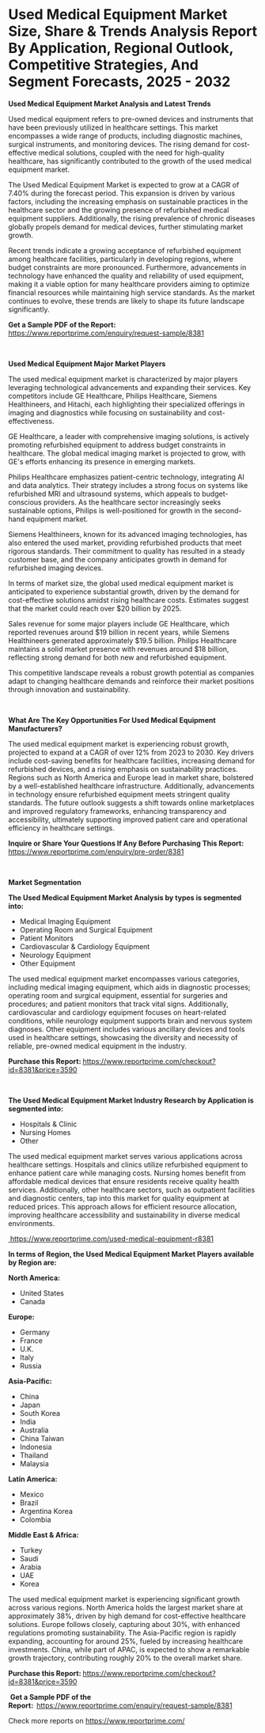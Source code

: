 <p><h1>Used Medical Equipment Market Size, Share & Trends Analysis Report By Application, Regional Outlook, Competitive Strategies, And Segment Forecasts, 2025 - 2032</h1></p><p><strong>Used Medical Equipment Market Analysis and Latest Trends</strong></p>
<p><p>Used medical equipment refers to pre-owned devices and instruments that have been previously utilized in healthcare settings. This market encompasses a wide range of products, including diagnostic machines, surgical instruments, and monitoring devices. The rising demand for cost-effective medical solutions, coupled with the need for high-quality healthcare, has significantly contributed to the growth of the used medical equipment market.</p><p>The Used Medical Equipment Market is expected to grow at a CAGR of 7.40% during the forecast period. This expansion is driven by various factors, including the increasing emphasis on sustainable practices in the healthcare sector and the growing presence of refurbished medical equipment suppliers. Additionally, the rising prevalence of chronic diseases globally propels demand for medical devices, further stimulating market growth.</p><p>Recent trends indicate a growing acceptance of refurbished equipment among healthcare facilities, particularly in developing regions, where budget constraints are more pronounced. Furthermore, advancements in technology have enhanced the quality and reliability of used equipment, making it a viable option for many healthcare providers aiming to optimize financial resources while maintaining high service standards. As the market continues to evolve, these trends are likely to shape its future landscape significantly.</p></p>
<p><strong>Get a Sample PDF of the Report:&nbsp;</strong> <a href="https://www.reportprime.com/enquiry/request-sample/8381?utm_campaign=2458&utm_medium=2&utm_source=Github&utm_content=ia&utm_term=19032025&utm_id=used-medical-equipment">https://www.reportprime.com/enquiry/request-sample/8381</a></p>
<p>&nbsp;</p>
<p><strong>Used Medical Equipment Major Market Players</strong></p>
<p><p>The used medical equipment market is characterized by major players leveraging technological advancements and expanding their services. Key competitors include GE Healthcare, Philips Healthcare, Siemens Healthineers, and Hitachi, each highlighting their specialized offerings in imaging and diagnostics while focusing on sustainability and cost-effectiveness.</p><p>GE Healthcare, a leader with comprehensive imaging solutions, is actively promoting refurbished equipment to address budget constraints in healthcare. The global medical imaging market is projected to grow, with GE's efforts enhancing its presence in emerging markets. </p><p>Philips Healthcare emphasizes patient-centric technology, integrating AI and data analytics. Their strategy includes a strong focus on systems like refurbished MRI and ultrasound systems, which appeals to budget-conscious providers. As the healthcare sector increasingly seeks sustainable options, Philips is well-positioned for growth in the second-hand equipment market.</p><p>Siemens Healthineers, known for its advanced imaging technologies, has also entered the used market, providing refurbished products that meet rigorous standards. Their commitment to quality has resulted in a steady customer base, and the company anticipates growth in demand for refurbished imaging devices.</p><p>In terms of market size, the global used medical equipment market is anticipated to experience substantial growth, driven by the demand for cost-effective solutions amidst rising healthcare costs. Estimates suggest that the market could reach over $20 billion by 2025.</p><p>Sales revenue for some major players include GE Healthcare, which reported revenues around $19 billion in recent years, while Siemens Healthineers generated approximately $19.5 billion. Philips Healthcare maintains a solid market presence with revenues around $18 billion, reflecting strong demand for both new and refurbished equipment.</p><p>This competitive landscape reveals a robust growth potential as companies adapt to changing healthcare demands and reinforce their market positions through innovation and sustainability.</p></p>
<p>&nbsp;</p>
<p><strong>What Are The Key Opportunities For Used Medical Equipment Manufacturers?</strong></p>
<p><p>The used medical equipment market is experiencing robust growth, projected to expand at a CAGR of over 12% from 2023 to 2030. Key drivers include cost-saving benefits for healthcare facilities, increasing demand for refurbished devices, and a rising emphasis on sustainability practices. Regions such as North America and Europe lead in market share, bolstered by a well-established healthcare infrastructure. Additionally, advancements in technology ensure refurbished equipment meets stringent quality standards. The future outlook suggests a shift towards online marketplaces and improved regulatory frameworks, enhancing transparency and accessibility, ultimately supporting improved patient care and operational efficiency in healthcare settings.</p></p>
<p><strong>Inquire or Share Your Questions If Any Before Purchasing This Report:</strong> <a href="https://www.reportprime.com/enquiry/pre-order/8381?utm_campaign=2458&utm_medium=2&utm_source=Github&utm_content=ia&utm_term=19032025&utm_id=used-medical-equipment">https://www.reportprime.com/enquiry/pre-order/8381</a></p>
<p>&nbsp;</p>
<p><strong>Market Segmentation</strong></p>
<p><strong>The Used Medical Equipment Market Analysis by types is segmented into:</strong></p>
<p><ul><li>Medical Imaging Equipment</li><li>Operating Room and Surgical Equipment</li><li>Patient Monitors</li><li>Cardiovascular & Cardiology Equipment</li><li>Neurology Equipment</li><li>Other Equipment</li></ul></p>
<p><p>The used medical equipment market encompasses various categories, including medical imaging equipment, which aids in diagnostic processes; operating room and surgical equipment, essential for surgeries and procedures; and patient monitors that track vital signs. Additionally, cardiovascular and cardiology equipment focuses on heart-related conditions, while neurology equipment supports brain and nervous system diagnoses. Other equipment includes various ancillary devices and tools used in healthcare settings, showcasing the diversity and necessity of reliable, pre-owned medical equipment in the industry.</p></p>
<p><strong>Purchase this Report:&nbsp;</strong><a href="https://www.reportprime.com/checkout?id=8381&price=3590&utm_campaign=2458&utm_medium=2&utm_source=Github&utm_content=ia&utm_term=19032025&utm_id=used-medical-equipment">https://www.reportprime.com/checkout?id=8381&price=3590</a></p>
<p>&nbsp;</p>
<p><strong>The Used Medical Equipment Market Industry Research by Application is segmented into:</strong></p>
<p><ul><li>Hospitals & Clinic</li><li>Nursing Homes</li><li>Other</li></ul></p>
<p><p>The used medical equipment market serves various applications across healthcare settings. Hospitals and clinics utilize refurbished equipment to enhance patient care while managing costs. Nursing homes benefit from affordable medical devices that ensure residents receive quality health services. Additionally, other healthcare sectors, such as outpatient facilities and diagnostic centers, tap into this market for quality equipment at reduced prices. This approach allows for efficient resource allocation, improving healthcare accessibility and sustainability in diverse medical environments.</p></p>
<p><a href="https://www.reportprime.com/used-medical-equipment-r8381?utm_campaign=2458&utm_medium=2&utm_source=Github&utm_content=ia&utm_term=19032025&utm_id=used-medical-equipment">&nbsp;https://www.reportprime.com/used-medical-equipment-r8381</a></p>
<p><strong>In terms of Region, the Used Medical Equipment Market Players available by Region are:</strong></p>
<p>
    <p> <strong> North America: </strong>
        <ul>
            <li>United States</li>
            <li>Canada</li>
        </ul>
        </p> 
    <p> <strong> Europe: </strong>
        <ul>
            <li>Germany</li>
            <li>France</li>
            <li>U.K.</li>
            <li>Italy</li>
            <li>Russia</li>
        </ul>
        </p> 
    <p> <strong> Asia-Pacific: </strong>
        <ul>
            <li>China</li>
            <li>Japan</li>
            <li>South Korea</li>
            <li>India</li>
            <li>Australia</li>
            <li>China Taiwan</li>
            <li>Indonesia</li>
            <li>Thailand</li>
            <li>Malaysia</li>
        </ul>
        </p> 
    <p> <strong> Latin America: </strong>
        <ul>
            <li>Mexico</li>
            <li>Brazil</li>
            <li>Argentina Korea</li>
            <li>Colombia</li>
        </ul>
        </p> 
    <p> <strong> Middle East & Africa: </strong>
        <ul>
            <li>Turkey</li>
            <li>Saudi</li>
            <li>Arabia</li>
            <li>UAE</li>
            <li>Korea</li>
        </ul>
    </p>
    </p>
<p><p>The used medical equipment market is experiencing significant growth across various regions. North America holds the largest market share at approximately 38%, driven by high demand for cost-effective healthcare solutions. Europe follows closely, capturing about 30%, with enhanced regulations promoting sustainability. The Asia-Pacific region is rapidly expanding, accounting for around 25%, fueled by increasing healthcare investments. China, while part of APAC, is expected to show a remarkable growth trajectory, contributing roughly 20% to the overall market share.</p></p>
<p><strong>Purchase this Report: </strong><a href="https://www.reportprime.com/checkout?id=8381&price=3590&utm_campaign=2458&utm_medium=2&utm_source=Github&utm_content=ia&utm_term=19032025&utm_id=used-medical-equipment">https://www.reportprime.com/checkout?id=8381&price=3590</a></p>
<p>&nbsp;<strong>Get a Sample PDF of the Report:&nbsp;&nbsp;</strong><a href="https://www.reportprime.com/enquiry/request-sample/8381?utm_campaign=2458&utm_medium=2&utm_source=Github&utm_content=ia&utm_term=19032025&utm_id=used-medical-equipment">https://www.reportprime.com/enquiry/request-sample/8381</a></p>
<p><strong></strong></p>
<p>Check more reports on <a href="https://www.reportprime.com/?utm_campaign=2458&utm_medium=2&utm_source=Github&utm_content=ia&utm_term=19032025&utm_id=used-medical-equipment">https://www.reportprime.com/</a></p>